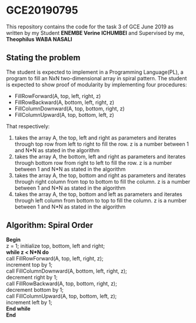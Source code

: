 # GCE20190795
This repository contains the code for the task 3 of GCE June 2019 as written by my Student <b>ENEMBE Verine ICHUMBEI</b> and Supervised by me, <b>Theophilus WABA NASALI</b>
<h2>Stating the problem</h2>
The student is expected to implement in a Programming Language(PL), a program to fill an NxN two-dimensional array in spiral pattern. The student is expected to show proof of modularity by implementing four procedures:
<ul>
  <li>FillRowForward(A, top, left, right, z)</li>
  <li>FillRowBackward(A, bottom, left, right, z)</li>
  <li>FillColumnDownward(A, top, bottom, right, z)</li>
  <li>FillColumnUpward(A, top, bottom, left, z)</li>
</ul>
That respectively:
<ol>
  <li>
    takes the array A, the top, left and right as parameters and iterates through top row from left to right to fill the row. z is a number     between 1 and N*N as stated in the algorithm
  </li>
  <li>
    takes the array A, the bottom, left and right as parameters and iterates through bottom row from right to left to fill the row. z is a number between 1 and N*N as stated in the algorithm
  </li>
  <li>
    takes the array A, the top, bottom and right as parameters and iterates through right column from top to bottom to fill the column. z is a number     between 1 and N*N as stated in the algorithm
  </li>
  <li>
    takes the array A, the top, bottom and left as parameters and iterates through left column from bottom to top to fill the column. z is a number     between 1 and N*N as stated in the algorithm
  </li>
</ol>
<h2>Algorithm: Spiral Order</h2>
<b>Begin</b>
  <div>
    z = 1; initialize top, bottom, left and right;
  </div>
  <div>
  <b>while z < N*N do</b>
         <div>
            call FillRowForward(A, top, left, right, z);<br>
            increment top by 1;<br>
            call FillColumnDownward(A, bottom, left, right, z);<br>
            decrement right by 1;<br>
            call FillRowBackward(A, top, bottom, right, z);<br>
            decrement bottom by 1;<br>
            call FillColumnUpward(A, top, bottom, left, z);<br>
            increment left by 1;<br>
         </div>
       <b>End while</b>
  </div>
<b>End</b>

